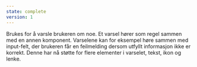 ```yaml
---
state: complete
version: 1
---
```

Brukes for å varsle brukeren om noe. Et varsel hører som regel sammen med en annen komponent. Varselene kan for eksempel høre sammen med input-felt, der brukeren får en feilmelding dersom utfyllt informasjon ikke er korrekt. Denne har nå støtte for flere elementer i varselet, tekst, ikon og lenke.

